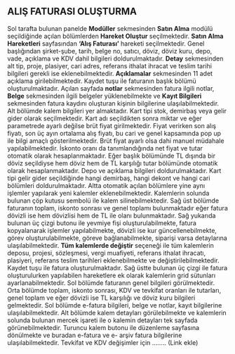 ## ALIŞ FATURASI OLUŞTURMA
Sol tarafta bulunan panelde **Modüller** sekmesinden **Satın Alma** modülü seçildiğinde açılan bölümlerden **Hareket Oluştur** seçilmektedir. **Satın Alma Hareketleri** sayfasından **‘Alış Faturası’** hareketi seçilmektedir. Genel başlığından şirket-şube, tarih, belge no, satıcı, döviz, döviz kuru, depo, vade, açıklama ve KDV dahil bilgileri doldurulmaktadır. **Detay** sekmesinden alt tip, proje, plasiyer, cari adres, referans ithalat ihracat ve teslim tarihi bilgileri gerekli ise eklenebilmektedir. **Açıklamalar** sekmesinden 11 adet açıklama girilebilmektedir. Kaydet tuşu ile faturanın başlık bölümü oluşturulmaktadır. Açılan sayfada **notlar** sekmesinden fatura ilgili notlar, **Belge** sekmesinden ilgili belgeler yüklenebilmekte ve **Kayıt Bilgileri** sekmesinden fatura kaydını oluşturan kişinin bilgilerine ulaşılabilmektedir. Alt bölümde kalem bilgileri yer almaktadır. Kart tipi stok, demirbaş veya gelir gider olarak seçilmektedir. Kart adı seçildikten sonra miktar ve eğer parametrede ayarlı değilse brüt fiyat girilmektedir. Fiyat verirken son alış fiyatı, son üç ayın ortalama alış fiyatı, bu cari ve genel kapsamında pop up ile bilgi amaçlı gösterilmektedir. Brüt fiyat ayarlı olsa dahi manuel müdahale yapılabilmektedir. İskonto oranı da tanımlandığında net fiyat ve tutar otomatik olarak hesaplanmaktadır. Eğer başlık bölümünde TL dışında bir döviz seçildiyse hem döviz hem de TL karşılığı tutar bölümünde otomatik olarak hesaplanmaktadır. Depo ve açıklama bilgileri doldurulmaktadır. Kart tipi gelir gider seçildiğinde hangi demirbaş, hangi dekont ve hangi cari bölümleri doldurulmaktadır. Altta otomatik açılan bölümlere yine aynı işlemler yapılarak yeni kalemler eklenebilmektedir. Kalemlerin solunda bulunan çöp kutusu sembolü ile kalem silinebilmektedir. Sağ üst bölümde faturanın toplam, iskonto sonrası ve genel toplamı bulunmaktadır eğer fatura dövizli ise hem dövizlisi hem de TL ile olanı bulunmaktadır. Sağ yukarıda bulunan üç çizgi butonu ile yevmiye fişi oluşturulabilmekte, fatura kopyalanarak işlemler yapılabilmekte, dövizli ise kur güncellenebilmekte, görev oluşturulabilmekte, göreve bağlanabilmekte, siparişi varsa detaylarına ulaşılabilmektedir. **Tüm kalemlerde değiştir** seçeneği ile tüm kalemlerin deposu, projesi, sözleşmesi, vergi muafiyeti, referans ithalat ihracatı, plasiyeri, referans teslim tarihleri eklenebilmekte ve değiştirilebilmektedir. Kaydet tuşu ile fatura oluşturulmaktadır. Sağ üstte bulunan üç çizgi ile fatura oluşturulurken yapılabilen hareketlere ek olarak kalemlerin grid sütunları ayarlanabilmektedir. Sol bölümde faturanın genel bilgileri görülmektedir. Orta bölümde toplam, iskonto sonrası, KDV ve tevkifat oranları ile tutarları, genel toplam ve eğer dövizli ise TL karşılığı ve döviz kuru bilgileri gelmektedir. Sol bölümde e-fatura bilgileri, belge ve notlar, kayıt bilgilerine ulaşılabilmektedir. Alt bölümde kalem detayları görülebilmekte ve kalemlerin solunda bulunan mercek işareti ile o kalemin detayları tek sayfada görünebilmektedir. Turuncu kalem butonu ile düzenleme sayfasına dönülmekte ve buradan e-fatura ve e- arşiv fatura bilgilerine ulaşılabilmektedir. Tevkifat ve KDV değişimler için …….. (Link ekle)
